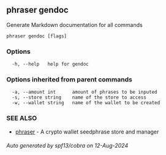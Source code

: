 ## phraser gendoc

Generate Markdown documentation for all commands

```
phraser gendoc [flags]
```

### Options

```
  -h, --help   help for gendoc
```

### Options inherited from parent commands

```
  -a, --amount int      amount of phrases to be inputed
  -s, --store string    name of the store to access
  -w, --wallet string   name of the wallet to be created
```

### SEE ALSO

* [phraser](phraser.md)	 - A crypto wallet seedphrase store and manager

###### Auto generated by spf13/cobra on 12-Aug-2024
